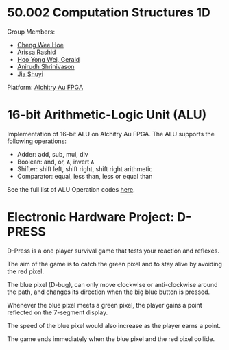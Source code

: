 # 50.002 Computation Structures 1D

Group Members:
- [Cheng Wee Hoe](https://github.com/chengwee)
- [Arissa Rashid](https://github.com/radjsh)
- [Hoo Yong Wei, Gerald](https://github.com/geraldhyw)
- [Anirudh Shrinivason](https://github.com/Anirudh181001)
- [Jia Shuyi](https://github.com/shuyijia)

Platform: [Alchitry Au FPGA](https://alchitry.com/collections/all/products/alchitry-au-fpga-development-board)


# 16-bit Arithmetic-Logic Unit (ALU)
Implementation of 16-bit ALU on Alchitry Au FPGA. The ALU supports the following operations:

- Adder: add, sub, mul, div
- Boolean: and, or, `A`, invert `A`
- Shifter: shift left, shift right, shift right arithmetic
- Comparator: equal, less than, less or equal than

See the full list of ALU Operation codes [here](https://github.com/shuyijia/istd50002CompStruct1D/blob/main/ALU16Bit/OPCODE_ALUFN.md).

# Electronic Hardware Project: D-PRESS
D-Press is a one player survival game that tests your reaction and reflexes. 

The aim of the game is to catch the green pixel and to stay alive by avoiding the red pixel. 

The blue pixel (D-bug), can only move clockwise or anti-clockwise around the path, and changes its direction when the big blue button is pressed. 

Whenever the blue pixel meets a green pixel, the player gains a point reflected on the 7-segment display. 

The speed of the blue pixel would also increase as the player earns a point. 

The game ends immediately when the blue pixel and the red pixel collide.  
